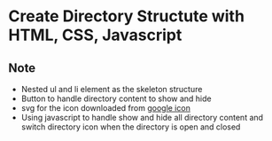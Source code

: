 # Create Directory Structute with HTML, CSS, Javascript

## Note
- Nested ul and li element as the skeleton structure
- Button to handle directory content to show and hide
- svg for the icon downloaded from [google icon](https://fonts.google.com/icons)
- Using javascript to handle show and hide all directory content and switch directory icon when the directory is open and closed
